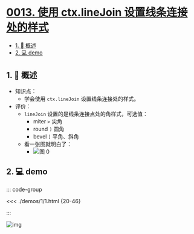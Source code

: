 # [0013. 使用 ctx.lineJoin 设置线条连接处的样式](https://github.com/Tdahuyou/TNotes.canvas/tree/main/notes/0013.%20%E4%BD%BF%E7%94%A8%20ctx.lineJoin%20%E8%AE%BE%E7%BD%AE%E7%BA%BF%E6%9D%A1%E8%BF%9E%E6%8E%A5%E5%A4%84%E7%9A%84%E6%A0%B7%E5%BC%8F)

<!-- region:toc -->

- [1. 📝 概述](#1--概述)
- [2. 💻 demo](#2--demo)

<!-- endregion:toc -->

## 1. 📝 概述

- 知识点：
  - 学会使用 `ctx.lineJoin` 设置线条连接处的样式。
- 评价：
  - `lineJoin` 设置的是线条连接点处的角样式，可选值：
    - miter `>` 尖角
    - round `)` 圆角
    - bevel `]` 平角、斜角
  - 看一张图就明白了：
    - ![图 0](https://cdn.jsdelivr.net/gh/Tdahuyou/imgs@main/2025-08-18-20-14-47.png)

## 2. 💻 demo

::: code-group

<<< ./demos/1/1.html {20-46}

:::

![img](https://cdn.jsdelivr.net/gh/Tdahuyou/imgs@main/2024-10-03-23-15-35.png)
